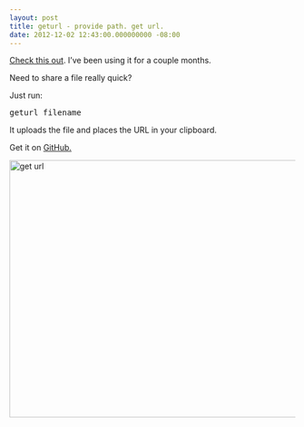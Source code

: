 ```yaml
---
layout: post
title: geturl - provide path. get url.
date: 2012-12-02 12:43:00.000000000 -08:00
---
```

<p><a href="https://github.com/uams/geturl">Check this out</a>. I&#8217;ve been using it for a couple months.</p>
<p>Need to share a file really quick?</p>
<p>Just run:</p>
<pre>geturl filename</pre>
<p>It uploads the file and places the URL in your clipboard.</p>
<p>Get it on <a href="https://github.com/uams/geturl">GitHub.</a></p>
<p><img alt="get url" height="454" src="https://dl.dropbox.com/u/18216283/blog/getURL.jpg" width="733" /></p>
